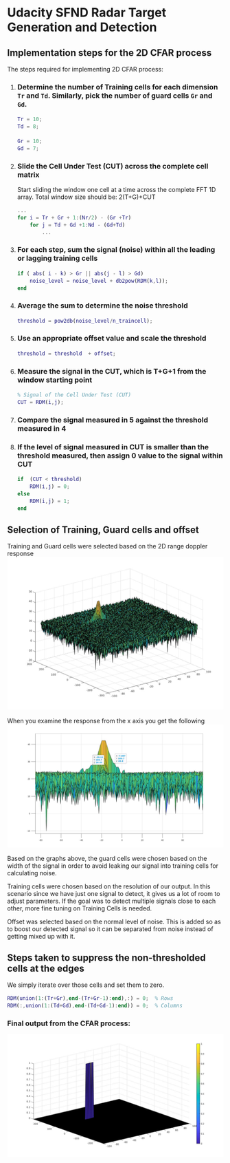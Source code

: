 # Udacity SFND Radar Target Generation and Detection

## Implementation steps for the 2D CFAR process

The steps required for implementing 2D CFAR process:
1. ### Determine the number of Training cells for each dimension `Tr` and `Td`.  Similarly, pick the number of guard cells `Gr` and `Gd`.
    ```matlab
    Tr = 10;
    Td = 8;

    Gr = 10;
    Gd = 7;
    ```
2. ### Slide the Cell Under Test (CUT) across the complete cell matrix
    Start sliding the window one cell at a time across the complete FFT 1D array. Total window size should be: 2(T+G)+CUT

    ```matlab
    ...
    for i = Tr + Gr + 1:(Nr/2) - (Gr +Tr)
        for j = Td + Gd +1:Nd - (Gd+Td)
            ...
    ```

3. ### For each step, sum the signal (noise) within all the leading or lagging training cells
    ```matlab
    if ( abs( i - k) > Gr || abs(j - l) > Gd)
        noise_level = noise_level + db2pow(RDM(k,l));
    end
    ```

4. ### Average the sum to determine the noise threshold
    ```matlab
    threshold = pow2db(noise_level/n_traincell);
    ```

5. ### Use an appropriate offset value and scale the threshold
    ```matlab
    threshold = threshold  + offset;
    ```

6. ### Measure the signal in the CUT, which is T+G+1 from the window starting point
    ```matlab
    % Signal of the Cell Under Test (CUT) 
    CUT = RDM(i,j);
    ```

7. ### Compare the signal measured in 5 against the threshold measured in 4


8. ### If the level of signal measured in CUT is smaller than the threshold measured, then assign 0 value to the signal within CUT
    ```matlab
    if  (CUT < threshold)
        RDM(i,j) = 0;
    else
        RDM(i,j) = 1;
    end
    ```

## Selection of Training, Guard cells and offset
Training and Guard cells were selected based on the 2D range doppler response
![Range Doppler Response](range_doppler_response.jpg)

When you examine the response from the x axis you get the following
![Range Doppler Response X](range_doppler_x.jpg)

Based on the graphs above, the guard cells were chosen based on the  width of the signal in order to avoid leaking our signal into training cells for calculating noise.

Training cells were chosen based on the resolution of our output. In this scenario since we have just one signal to detect, it gives us a lot of room to adjust parameters. If the goal was to detect multiple signals close to each other, more fine tuning on Training Cells is needed.

Offset was selected based on the normal level of noise. This is added so as to boost our detected signal so it can be separated from noise instead of getting mixed up with it.


## Steps taken to suppress the non-thresholded cells at the edges

We simply iterate over those cells and set them to zero.
```matlab
RDM(union(1:(Tr+Gr),end-(Tr+Gr-1):end),:) = 0;  % Rows
RDM(:,union(1:(Td+Gd),end-(Td+Gd-1):end)) = 0;  % Columns
```


### Final output from the CFAR process:
![2D CFAR](2d_cfar.jpg)